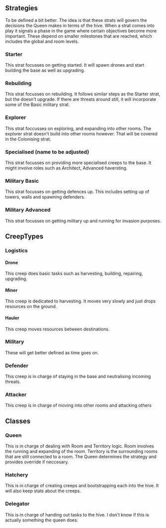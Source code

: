 ## Strategies
To be defined a bit better. The idea is that these strats will govern the decisions the Queen makes in terms of the hive. When a strat comes into play it signals a phase in the game where certain objectives become more important. These depend on smaller milestones that are reached, which includes the global and room levels.

### Starter
This strat focusses on getting started. It will spawn drones and start building the base as well as upgrading.

### Rebuilding
This strat focusses on rebuilding. It follows similar steps as the Starter strat, but the doesn't upgrade. If there are threats around still, it will incorporate some of the Basic military strat.

### Explorer
This strat foccusses on exploring, and expanding into other rooms. The explorer strat doesn't build into other rooms however. That will be covered in the Colonising strat.

### Specialised (name to be adjusted)
This strat focusses on providing more specialised creeps to the base. It might involve roles such as Architect, Advanced haversting.

### Military Basic
This strat focusses on getting defences up. This includes setting up of towers, walls and spawning defenders.

### Military Advanced
This strat focusses on getting military up and running for invasion purposes.


## CreepTypes
### Logistics
#### Drone
This creep does basic tasks such as harvesting, building, repairing, upgrading.

#### Miner
This creep is dedicated to harvesting. It moves very slowly and just drops resources on the ground.

#### Hauler
This creep moves resources between destinations.

### Military
These will get better defined as time goes on.

### Defender
This creep is in charge of staying in the base and neutralising incoming threats.

### Attacker
This creep is in charge of moving into other rooms and attacking others


## Classes
### Queen
This is in charge of dealing with Room and Territory logic.
Room involves the running and expanding of the room.
Territory is the surrounding rooms that are still connected to a room.
The Queen determines the strategy and provides override if neccesary.

### Hatchery
This is in charge of creating creeps and bootstrapping each into the hive. It will also keep stats about the creeps.

### Delegator
This is in charge of handing out tasks to the hive.
I don't know if this is actually something the queen does.

